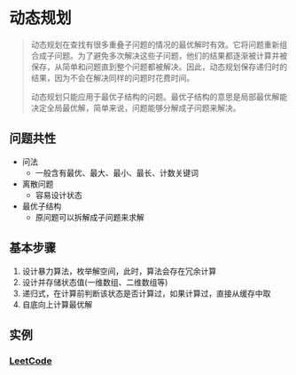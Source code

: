 # 动态规划

> 动态规划在查找有很多重叠子问题的情况的最优解时有效。它将问题重新组合成子问题。为了避免多次解决这些子问题，他们的结果都逐渐被计算并被保存，从简单和问题直到整个问题都被解决。因此，动态规划保存递归时的结果，因为不会在解决同样的问题时花费时间。
>
> 动态规划只能应用于最优子结构的问题。最优子结构的意思是局部最优解能决定全局最优解，简单来说，问题能够分解成子问题来解决。

## 问题共性

- 问法
  - 一般含有最优、最大、最小、最长、计数关键词
- 离散问题
  - 容易设计状态
- 最优子结构
  - 原问题可以拆解成子问题来求解

## 基本步骤

1. 设计暴力算法，枚举解空间，此时，算法会存在冗余计算
2. 设计并存储状态值(一维数组、二维数组等)
3. 递归式，在计算前判断该状态是否计算过，如果计算过，直接从缓存中取
4. 自底向上计算最优解

## 实例

### [LeetCode](https://leetcode.com/tag/dynamic-programming/)

